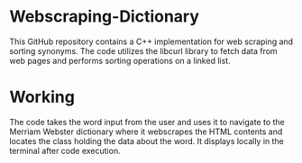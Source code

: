 # Webscraping-Dictionary
This GitHub repository contains a C++ implementation for web scraping and sorting synonyms. The code utilizes the libcurl library to fetch data from web pages and performs sorting operations on a linked list.
# Working
The code takes the word input from the user and uses it to navigate to the Merriam Webster dictionary where it webscrapes the HTML contents and locates the class holding the data about the word. It displays locally in the terminal after code execution.
